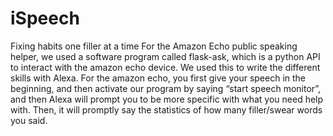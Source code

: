 # iSpeech
Fixing habits one filler at a time
For the Amazon Echo public speaking helper, we used a software program called flask-ask, which is a python API to interact with the amazon echo device. We used this to write the different skills with Alexa.
For the amazon echo, you first give your speech in the beginning, and then activate our program by saying “start speech monitor”, and then Alexa will prompt you to be more specific with what you need help with. Then, it will promptly say the statistics of how many filler/swear words you said.

